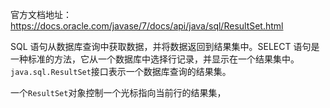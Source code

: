 官方文档地址：https://docs.oracle.com/javase/7/docs/api/java/sql/ResultSet.html

SQL 语句从数据库查询中获取数据，并将数据返回到结果集中。SELECT 语句是一种标准的方法，它从一个数据库中选择行记录，并显示在一个结果集中。`java.sql.ResultSet`接口表示一个数据库查询的结果集。

一个`ResultSet`对象控制一个光标指向当前行的结果集，